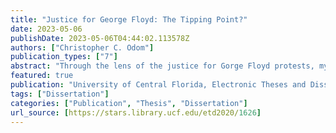 ```yaml
---
title: "Justice for George Floyd: The Tipping Point?"
date: 2023-05-06
publishDate: 2023-05-06T04:44:02.113578Z
authors: ["Christopher C. Odom"]
publication_types: ["7"]
abstract: "Through the lens of the justice for Gorge Floyd protests, my dissertation offers a critique, consultation, creation, and contribution to the visual imagery emerging from the digital activism of social movements. Built upon a foundation of counterpublics, critical race counterstory, counternarratives, the Black public sphere, rhetorical-cultural narrative, rhetorical-cultural memory, visual social semiotics, hashtag activism, and media framing and schemas, I engage in a rhetorical-semiotic-technocultural analysis of the justice for George Floyd protests, as a social movement. I position myself as a visual specialist artist, activist, academic, and advisor for social movements engaged in social justice and social change. I argue that culture, as moderator, traversed the rhetorical-semiotic-technocultural messaging of the visual imagery emerging from the digital imagery of the justice for George Floyd social movement which motivated global citizens to take to the streets to demand social justice and social change. Drawing upon the justice for George Floyd movement, I offer artists, activists, and academics ten activist strategic propositions for the preservation of the cultural narrative, memory, and history of social movements which may utilize visuality to withstand social movement backlash."
featured: true
publication: "University of Central Florida, Electronic Theses and Dissertations, 2020-. 1626"
tags: ["Dissertation"]
categories: ["Publication", "Thesis", "Dissertation"]
url_source: [https://stars.library.ucf.edu/etd2020/1626]
---
```

